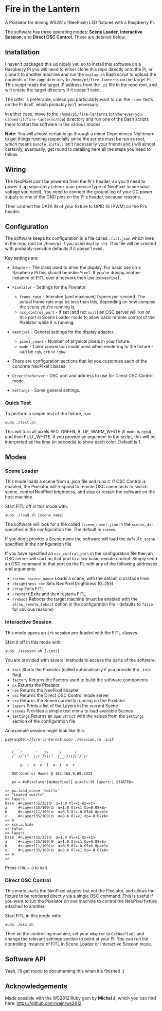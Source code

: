 # Fire in the Lantern

A Pixelator for driving WS281x (NeoPixel) LED fixtures with a Raspberry Pi.

The software has three operating modes: **Scene Loader**, **Interactive Session**,
and **Direct OSC Control**. These are detailed below. 


## Installation

I haven't packaged this up nicely yet, so to install this software on a Raspberry Pi
you will need to either clone this repo directly onto the Pi, or clone it to another
machine and run the `deploy.sh` Bash script to upload the contents of the `/app` 
directory to `/home/pi/fire-lanterns` on the target Pi. 
This script reads the target IP address from the `.pi` file in the repo root, and will 
create the target directory if it doesn't exist.

The latter is preferable, unless you particularly want to run the `rspec`
tests on the Pi itself, which probably isn't necessary.

In either case, move to the `/home/pi/fire-lanterns` 
(or `wherever-you-cloned-it/fire-lanterns/app`) directory and run one of the 
Bash scripts there to start the software in the various modes.

**Note:** You will almost certainly go through a minor Dependency Nightmare to get
things running (especially since the scripts must be run as root, which means
`bundle install` isn't necessarily your friend) and I will almost certainly, 
eventually, get round to detailing here all the steps you need to follow.


## Wiring

The NeoPixel can't be powered from the Pi's header, so you'll need to power it up
separately (check your precise type of NeoPixel to see what voltage you need). 
You need to connect the ground leg of your DC power supply to one of the GND pins 
on the Pi's header, because reasons.

Then connect the DATA IN of your fixture to GPIO 18 (PWM) on the Pi's header.


## Configuration

The software keeps its configuration in a file called `.fitl.json` which lives in the
repo root (or `/home/pi` if you used `deploy.sh`). This file will be created with
probably-sensible defaults if it doesn't exist.

Key settings are:

- `Adapter` - The class used to drive the display. For basic use on a Raspberry 
Pi this should be `WsNeoPixel`. If you're driving another instance of FITL 
over a network then use `OscNeoPixel`.

- `Pixelator` - Settings for the Pixelator.
    - `frame_rate` - Intended (and maximum) frames per second.
     The actual frame rate may be less than this,
     depending on how complex the scene you're running is.
    - `osc_control_port` - If set (and not `null`) an OSC server
    will run on this port in Scene Loader mode to allow basic remote control
    of the Pixelator while it is running.
    
- `NeoPixel` - General settings for the display adapter. 
    - `pixel_count` - Number of physical pixels in your fixture.
    - `mode` - Color conversion mode used when rendering to the fixture - can be `rgb`,
    `grb` or `rgbw`.
    
- There are configuration sections that let you customize each 
of the concrete NeoPixel classes.

- `DirectOscServer` - OSC port and address to use for Direct OSC Control
 mode.
 
- `Settings` - Some general settings.
 
### Quick Test

To perform a simple test of the fixture, run:

```
sudo ./test.sh
```

This will turn all pixels RED, GREEN, BLUE, WARM_WHITE (if `mode` is `rgbw`) and then 
FULL_WHITE. If you provide an argument to the script, this will be interpreted as the time
(in seconds) to show each color. Default is 1.


## Modes

### Scene Loader

This mode loads a scene from a .json file and runs it. If OSC Control is enabled,
the Pixelator will respond to remote OSC commands to switch scene, control NeoPixel
brightness, and stop or restart the software on the host machine.

Start FITL off in this mode with:

```
sudo ./load.sh [scene_name]
```

The software will look for a file called `[scene_name].json` in the `scenes_dir` specified
in the configuration file. The default is `scenes`.

If you don't provide a Scene name the software will load the `default_scene` specified
in the configuration file.

If you have specified an `osc_control_port` in the configuration file then an OSC server 
will start on that port to allow basic remote control. Simply send an OSC command to that 
port on the Pi, with any of the following addresses and arguments:

- `/scene <scene_name>` Loads a scene, with the default crossfade time.
- `/brightness <b>` Sets NeoPixel brightness (0..255)
- `/stop` Exits FITL
- `/restart` Exits and then restarts FITL
- `/reboot` Reboots the target machine (must be enabled with the `allow_remote_reboot`
option in the configuration file - defaults to `false` for obvious reasons)

### Interactive Session

This mode opens an `irb` session pre-loaded with the FITL classes.

Start it off in this mode with:

```
sudo ./session.sh [-init]
```

You are provided with several methods to access the parts of the software:

- `init` Starts the Pixelator (called automatically if you provide the `-init` flag)
- `factory` Returns the Factory used to build the software components
- `px` Returns the Pixelator
- `neo` Returns the NeoPixel adapter
- `osc` Returns the Direct OSC Control mode server
- `scn` Returns the Scene currently running on the Pixelator
- `layers` Prints a list of the Layers in the current Scene
- `scenes` Provides a simple text menu to load available Scenes
- `settings` Returns an `OpenStruct` with the values from the `Settings` section of
the configuration file

An example session might look like this:

```
pi@rasp69:~/fire-lanterns$ sudo ./session.sh -init

    ___
   (_  '_ _   '  _// _   /  _  _/_ _
   /  // (-  //) //)(-  (__(//)/(-/ /)

       p  i  x  e  l  a  t  o  r

   OSC Control Hooks @ 192.168.0.69:3333
   
   px = #<Pixelator[WsNeoPixel] pixels:35 layers:1 STARTED>

>> px.load_scene 'swirls'
=> "Loaded swirls"
>> layers
base  #<Layer(35/35)⭘  α=1.0 δl=x1 δp=x1>      
a     #<Layer(35/100)⭘  α=1.0 δl=x1 δp=0.08x6> 
b     #<Layer(11/100)⭘  α=0.5 δl=-0.05x6 δp=x1>
c     #<Layer(35/100)⭘  α=0.6 δl=x1 δp=-0.07x6>
=> 4
>> scn.a.hide
=> false
>> layers
base  #<Layer(35/35)⭘  α=1.0 δl=x1 δp=x1>      
a     #<Layer(35/100)⭙  α=1.0 δl=x1 δp=0.08x6> 
b     #<Layer(11/100)⭘  α=0.5 δl=-0.05x6 δp=x1>
c     #<Layer(35/100)⭘  α=0.6 δl=x1 δp=-0.07x6>
=> 4
>> 
```

Press `CTRL` + `D` to exit.

### Direct OSC Control

This mode starts the NeoPixel adapter but not the Pixelator, and allows the fixture to be
rendered directly via a single OSC command. This is useful if you want to run the Pixelator on one machine
to control the NeoPixel fixture attached to another.

Start FITL in this mode with:

```
sudo ./osc.sh
```

Then on the controlling machine, set your `Adapter` to `OscNeoPixel` and change the relevant
settings section to point at your Pi. You can run the controlling instance of FITL in Scene Loader
or Interactive Session mode.

## Software API

Yeah, I'll get round to documenting this when it's finished ;)

## Acknowledgements

Made possible with the WS2812 Ruby gem by **Michal J**, which you can find here: https://github.com/wejn/ws2812
 


